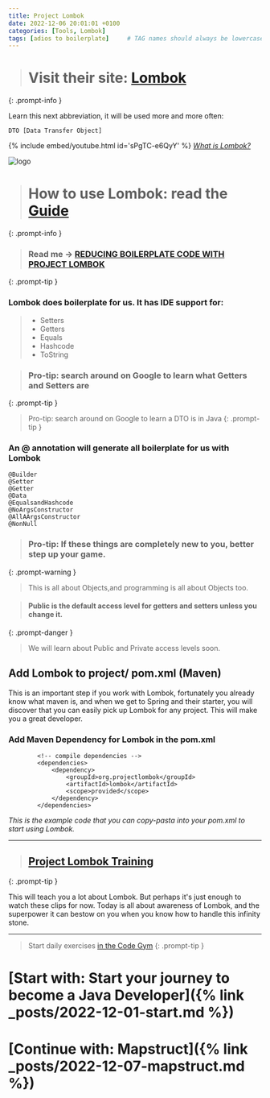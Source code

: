 ```yaml
---
title: Project Lombok
date: 2022-12-06 20:01:01 +0100
categories: [Tools, Lombok]
tags: [adios to boilerplate]     # TAG names should always be lowercase
---
```



> # Visit their site: [Lombok](https://projectlombok.org/ "project Lombok")
{: .prompt-info }

Learn this next abbreviation, it will be used more and more often:
~~~
DTO [Data Transfer Object]
~~~

{% include embed/youtube.html id='sPgTC-e6QyY' %}
_[What is Lombok?](https://www.youtube.com/watch?v=sPgTC-e6QyY  "adios to boilerplate")_

![logo](https://4.bp.blogspot.com/-7efUcTVdTsQ/XDSEvSNx89I/AAAAAAAAP8w/ipszrGWcFIUgUIgAFTitGDaZ5OntkQb5ACPcBGAYYCw/s1600/lombok-project-1-638.jpg)

> # How to use Lombok: read the [Guide](https://devwithus.com/lombok-constructor-annotations/  "Full guide")
{: .prompt-info }

> ### Read me -> [REDUCING BOILERPLATE CODE WITH PROJECT LOMBOK](https://objectcomputing.com/resources/publications/sett/january-2010-reducing-boilerplate-code-with-project-lombok "REDUCING BOILERPLATE CODE WITH PROJECT LOMBOK")
{: .prompt-tip }

### Lombok does boilerplate for us. It has IDE support for:
> - Setters
> - Getters
> - Equals
> - Hashcode
> - ToString

> ### Pro-tip: search around on Google to learn what Getters and Setters are
{: .prompt-tip }

> Pro-tip: search around on Google to learn a DTO is in Java
{: .prompt-tip }

### An @ annotation will generate all boilerplate for us with Lombok
~~~
@Builder
@Setter
@Getter
@Data
@EqualsandHashcode
@NoArgsConstructor
@AllAArgsConstructor
@NonNull
~~~

> ### Pro-tip: If these things are completely new to you, better step up your game. 
{: .prompt-warning }
> This is all about Objects,and programming is all about Objects too.

> #### Public is the default access level for getters and setters unless you change it.
{: .prompt-danger }
> We will learn about Public and Private access levels soon.

## Add Lombok to project/ pom.xml (Maven)
This is an important step if you work with Lombok, fortunately you already know what maven is, and when we get to Spring
and their starter, you will discover that you can easily pick up Lombok for any project. 
This will make you a great developer.



### Add Maven Dependency for Lombok in the pom.xml
~~~
        <!-- compile dependencies -->
        <dependencies>
            <dependency>
                <groupId>org.projectlombok</groupId>
                <artifactId>lombok</artifactId>
                <scope>provided</scope>
            </dependency>
        </dependencies>
~~~
_This is the example code that you can copy-pasta into your pom.xml to start using Lombok._

---
> ## [Project Lombok Training](https://www.youtube.com/playlist?list=PLiwhu8iLxKwLq6ywhKlDjEICChBvH0PfH)
{: .prompt-tip }

This will teach you a lot about Lombok. But perhaps it's just enough to watch these clips for now. Today is all about
awareness of Lombok, and the superpower it can bestow on you when you know how to handle this infinity stone.


***
> Start daily exercises [in the Code Gym](https://codegym.cc/)
{: .prompt-tip }

# [Start with: Start your journey to become a Java Developer]({% link _posts/2022-12-01-start.md %})
# [Continue with: Mapstruct]({% link _posts/2022-12-07-mapstruct.md %})
